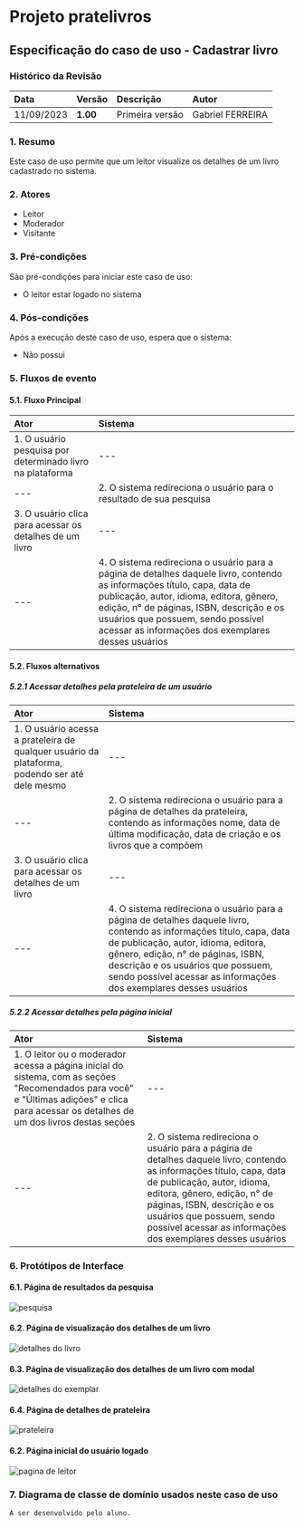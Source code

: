 # Projeto pratelivros

## Especificação do caso de uso - Cadastrar livro

### Histórico da Revisão 
|  Data  | Versão | Descrição | Autor |
|:-------|:-------|:----------|:------|
| 11/09/2023 | **1.00** | Primeira versão  | Gabriel FERREIRA |

### 1. Resumo 
Este caso de uso permite que um leitor visualize os detalhes de um livro cadastrado no sistema.

### 2. Atores 
- Leitor
- Moderador
- Visitante

### 3. Pré-condições
São pré-condições para iniciar este caso de uso:
- O leitor estar logado no sistema

### 4. Pós-condições
Após a execução deste caso de uso, espera que o sistema:
- Não possui

### 5. Fluxos de evento

#### 5.1. Fluxo Principal 
|  Ator  | Sistema |
|:-------|:------- |
|1. O usuário pesquisa por determinado livro na plataforma | --- |
| --- |2. O sistema redireciona o usuário para o resultado de sua pesquisa | --- |
|3. O usuário clica para acessar os detalhes de um livro | --- |
|--- |4. O sistema redireciona o usuário para a página de detalhes daquele livro, contendo as informações título, capa, data de publicação, autor, idioma, editora, gênero, edição, n° de páginas, ISBN, descrição e os usuários que possuem, sendo possível acessar as informações dos exemplares desses usuários |

#### 5.2. Fluxos alternativos

##### 5.2.1 Acessar detalhes pela prateleira de um usuário
|  Ator  | Sistema |
|:-------|:------- |
|1. O usuário acessa a prateleira de qualquer usuário da plataforma, podendo ser até dele mesmo | --- |
|--- |2. O sistema redireciona o usuário para a página de detalhes da prateleira, contendo as informações nome, data de última modificação, data de criação e os livros que a compõem |
|3. O usuário clica para acessar os detalhes de um livro | --- |
|--- |4. O sistema redireciona o usuário para a página de detalhes daquele livro, contendo as informações título, capa, data de publicação, autor, idioma, editora, gênero, edição, n° de páginas, ISBN, descrição e os usuários que possuem, sendo possível acessar as informações dos exemplares desses usuários |

##### 5.2.2 Acessar detalhes pela página inicial
|  Ator  | Sistema |
|:-------|:------- |
|1. O leitor ou o moderador acessa a página inicial do sistema, com as seções "Recomendados para você" e "Últimas adições" e clica para acessar os detalhes de um dos livros destas seções | --- |
|--- |2. O sistema redireciona o usuário para a página de detalhes daquele livro, contendo as informações título, capa, data de publicação, autor, idioma, editora, gênero, edição, n° de páginas, ISBN, descrição e os usuários que possuem, sendo possível acessar as informações dos exemplares desses usuários |

### 6. Protótipos de Interface
#### 6.1. Página de resultados da pesquisa
![pesquisa](https://github.com/PI-InfoWeb-CNAT/2023-pratelivros/assets/84422577/9995d00a-4c25-4dfb-824a-d6944151c679)

#### 6.2. Página de visualização dos detalhes de um livro
![detalhes do livro](https://github.com/PI-InfoWeb-CNAT/2023-pratelivros/assets/84422577/4d2a552a-4568-45b0-b34c-6e2f414c5524)

#### 6.3. Página de visualização dos detalhes de um livro com modal
![detalhes do exemplar](https://github.com/PI-InfoWeb-CNAT/2023-pratelivros/assets/84422577/a775a486-65cb-48b3-a230-890ab67372da)

#### 6.4. Página de detalhes de prateleira
![prateleira](https://github.com/PI-InfoWeb-CNAT/2023-pratelivros/assets/84422577/af60849f-3eb0-4acf-ac07-54bd810ce8f6)

#### 6.2. Página inicial do usuário logado
![pagina de leitor](https://github.com/PI-InfoWeb-CNAT/2023-pratelivros/assets/84422577/770fa5fd-1819-4671-ac04-6cff696d28f6)

### 7. Diagrama de classe de domínio usados neste caso de uso
`A ser desenvolvido pelo aluno.`
